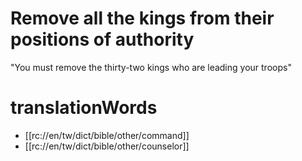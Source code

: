 # Remove all the kings from their positions of authority

"You must remove the thirty-two kings who are leading your troops"

# translationWords

* [[rc://en/tw/dict/bible/other/command]]
* [[rc://en/tw/dict/bible/other/counselor]]